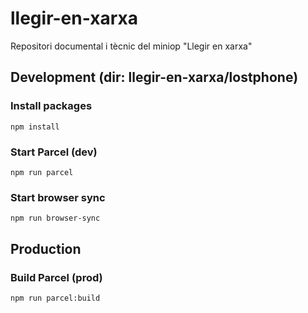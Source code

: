 # llegir-en-xarxa

Repositori documental i tècnic del miniop "Llegir en xarxa"
                                     
## Development (dir: llegir-en-xarxa/lostphone)
### Install packages
````shell
npm install
````
### Start Parcel (dev)
```shell
npm run parcel
```
### Start browser sync
```shell
npm run browser-sync
```

## Production
### Build Parcel (prod)
````shell
npm run parcel:build
````
                       
